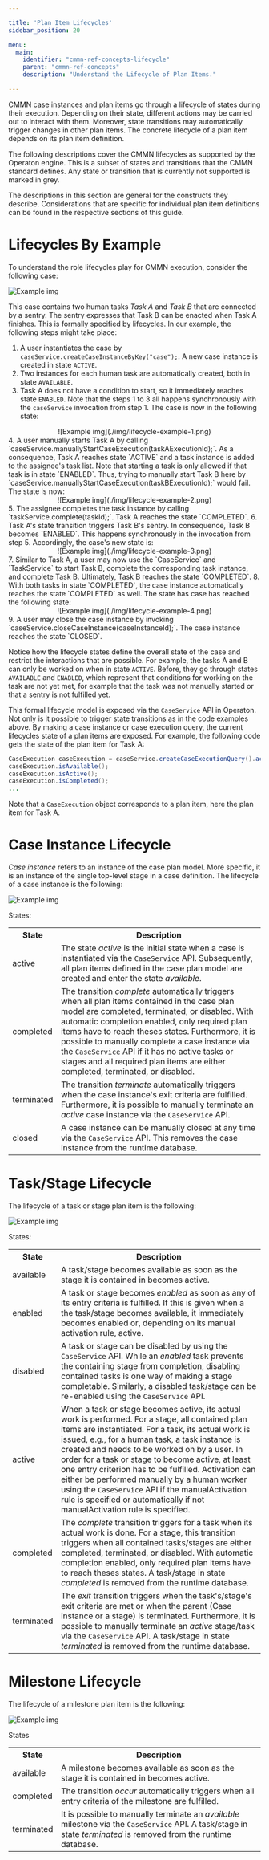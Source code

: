```yaml
---

title: 'Plan Item Lifecycles'
sidebar_position: 20

menu:
  main:
    identifier: "cmmn-ref-concepts-lifecycle"
    parent: "cmmn-ref-concepts"
    description: "Understand the Lifecycle of Plan Items."

---
```


CMMN case instances and plan items go through a lifecycle of states during their execution. Depending on their state, different actions may be carried out to interact with them. Moreover, state transitions may automatically trigger changes in other plan items. The concrete lifecycle of a plan item depends on its plan item definition.

The following descriptions cover the CMMN lifecycles as supported by the Operaton engine. This is a subset of states and transitions that the CMMN standard defines. Any state or transition that is currently not supported is marked in grey.

The descriptions in this section are general for the constructs they describe. Considerations that are specific for individual plan item definitions can be found in the respective sections of this guide.

# Lifecycles By Example

To understand the role lifecycles play for CMMN execution, consider the following case:

![Example img](./img/example-lifecycle-case.png)

This case contains two human tasks *Task A* and *Task B* that are connected by a sentry. The sentry expresses that Task B can be enacted when Task A finishes. This is formally specified by lifecycles. In our example, the following steps might take place:

1. A user instantiates the case by `caseService.createCaseInstanceByKey("case");`. A new case instance is created in state `ACTIVE`.
2. Two instances for each human task are automatically created, both in state `AVAILABLE`.
3. Task A does not have a condition to start, so it immediately reaches state `ENABLED`. Note that the steps 1 to 3 all happens synchronously with the `caseService` invocation from step 1. The case is now in the following state:
<center>
  ![Example img](./img/lifecycle-example-1.png)
</center>
4. A user manually starts Task A by calling `caseService.manuallyStartCaseExecution(taskAExecutionId);`. As a consequence, Task A reaches state `ACTIVE` and a task instance is added to the assignee's task list. Note that starting a task is only allowed if that task is in state `ENABLED`. Thus, trying to manually start Task B here by `caseService.manuallyStartCaseExecution(taskBExecutionId);` would fail. The state is now:
<center>
![Example img](./img/lifecycle-example-2.png)
</center>
5. The assignee completes the task instance by calling `taskService.complete(taskId);`. Task A reaches the state `COMPLETED`.
6. Task A's state transition triggers Task B's sentry. In consequence, Task B becomes `ENABLED`. This happens synchronously in the invocation from step 5. Accordingly, the case's new state is:
<center>
  ![Example img](./img/lifecycle-example-3.png)
</center>
7. Similar to Task A, a user may now use the `CaseService` and `TaskService` to start Task B, complete the corresponding task instance, and complete Task B. Ultimately, Task B reaches the state `COMPLETED`.
8. With both tasks in state `COMPLETED`, the case instance automatically reaches the state `COMPLETED` as well. The state has case has reached the following state:
<center>
  ![Example img](./img/lifecycle-example-4.png)
</center>
9. A user may close the case instance by invoking `caseService.closeCaseInstance(caseInstanceId);`. The case instance reaches the state `CLOSED`.

Notice how the lifecycle states define the overall state of the case and restrict the interactions that are possible. For example, the tasks A and B can only be worked on when in state `ACTIVE`. Before, they go through states `AVAILABLE` and `ENABLED`, which represent that conditions for working on the task are not yet met, for example that the task was not manually started or that a sentry is not fulfilled yet.

This formal lifecycle model is exposed via the `CaseService` API in Operaton. Not only is it possible to trigger state transitions as in the code examples above. By making a case instance or case execution query, the current lifecycles state of a plan items are exposed. For example, the following code gets the state of the plan item for Task A:

```java
CaseExecution caseExecution = caseService.createCaseExecutionQuery().activityId("taskA").singleResult();
caseExecution.isAvailable();
caseExecution.isActive();
caseExecution.isCompleted();
...
```

Note that a `CaseExecution` object corresponds to a plan item, here the plan item for Task A.

# Case Instance Lifecycle

*Case instance* refers to an instance of the case plan model. More specific, it is an instance of the single top-level stage in a case definition. The lifecycle of a case instance is the following:

![Example img](./img/CaseInstanceLifecycle.png)

States:

<table class="table table-striped">
  <tr>
    <th>State</th>
    <th>Description</th>
  </tr>
  <tr>
    <td>
      active
    </td>
    <td>
      The state <i>active</i> is the initial state when a case is instantiated via the <code>CaseService</code> API. Subsequently, all plan items defined in the case plan model are created and enter the state <i>available</i>.
    </td>
  </tr>
  <tr>
    <td>
      completed
    </td>
    <td>
      The transition <i>complete</i> automatically triggers when all plan items contained in the case plan model are completed, terminated, or disabled.  With automatic completion enabled, only required plan items have to reach theses states. Furthermore, it is possible to manually complete a case instance via the <code>CaseService</code> API if it has no active tasks or stages and all required plan items are either completed, terminated, or disabled.
    </td>
  </tr>
  <tr>
    <td>
      terminated
    </td>
    <td>
      The transition <i>terminate</i> automatically triggers when the case instance's exit criteria are fulfilled. Furthermore, it is possible to manually terminate an <i>active</i> case instance via the <code>CaseService</code> API.
    </td>
  </tr>
  <tr>
    <td>
      closed
    </td>
    <td>
      A case instance can be manually closed at any time via the <code>CaseService</code> API. This removes the case instance from the runtime database.
    </td>
  </tr>
</table>

# Task/Stage Lifecycle

The lifecycle of a task or stage plan item is the following:

![Example img](./img/TaskStageLifecycle.png)

States:

<table class="table table-striped">
  <tr>
    <th>State</th>
    <th>Description</th>
  </tr>
  <tr>
    <td>
      available
    </td>
    <td>
      A task/stage becomes available as soon as the stage it is contained in becomes active.
    </td>
  </tr>
  <tr>
    <td>
      enabled
    </td>
    <td>
      A task or stage becomes <i>enabled</i> as soon as any of its entry criteria is fulfilled. If this is given when a the task/stage becomes available, it immediately becomes enabled or, depending on its manual activation rule, active.
    </td>
  </tr>
  <tr>
    <td>
      disabled
    </td>
    <td>
      A task or stage can be disabled by using the <code>CaseService</code> API. While an <i>enabled</i> task prevents the containing stage from completion, disabling contained tasks is one way of making a stage completable. Similarly, a disabled task/stage can be re-enabled using the <code>CaseService</code> API.
    </td>
  </tr>
  <tr>
    <td>
      active
    </td>
    <td>
      When a task or stage becomes active, its actual work is performed. For a stage, all contained plan items are instantiated. For a task, its actual work is issued, e.g., for a human task, a task instance is created and needs to be worked on by a user. In order for a task or stage to become active, at least one entry criterion has to be fulfilled. Activation can either be performed manually by a human worker using the <code>CaseService</code> API if the manualActivation rule is specified or automatically if not manualActivation rule is specified.
    </td>
  </tr>
  <tr>
    <td>
      completed
    </td>
    <td>
      The <i>complete</i> transition triggers for a task when its actual work is done. For a stage, this transition triggers when all contained tasks/stages are either completed, terminated, or disabled. With automatic completion enabled, only required plan items have to reach theses states. A task/stage in state <i>completed</i> is removed from the runtime database.
    </td>
  </tr>
  <tr>
    <td>
      terminated
    </td>
    <td>
      The <i>exit</i> transition triggers when the task's/stage's exit criteria are met or when the parent (Case instance or a stage) is terminated. Furthermore, it is possible to manually terminate an <i>active</i> stage/task via the <code>CaseService</code> API. A task/stage in state <i>terminated</i> is removed from the runtime database.
    </td>
  </tr>
</table>

# Milestone Lifecycle

The lifecycle of a milestone plan item is the following:

![Example img](./img/MilestoneLifecycle.png)

States

<table class="table table-striped">
  <tr>
    <th>State</th>
    <th>Description</th>
  </tr>
  <tr>
    <td>
      available
    </td>
    <td>
      A milestone becomes available as soon as the stage it is contained in becomes active.
    </td>
  </tr>
  <tr>
    <td>
      completed
    </td>
    <td>
      The transition <i>occur</i> automatically triggers when all entry criteria of the milestone are fulfilled.
    </td>
  </tr>
  <tr>
    <td>
      terminated
    </td>
    <td>
      It is possible to manually terminate an <i>available</i> milestone via the <code>CaseService</code> API. A task/stage in state <i>terminated</i> is removed from the runtime database.
    </td>
  </tr>

</table>
